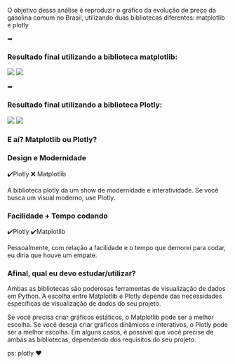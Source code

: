 O objetivo dessa análise é reproduzir o gráfico da evolução de preço da gasolina comum no Brasil, utilizando duas bibliotecas diferentes: matplotlib e plotly


➡ <h3>Resultado final utilizando a biblioteca matplotlib:</h3>

<img src="https://i.imgur.com/5x1a7Mq.png" />  


<img src="https://i.imgur.com/DwynTbk.png" />  


➡ <h3> Resultado final utilizando a biblioteca Plotly:</h3>

<img src="https://i.imgur.com/5cmgnrR.png" />  

<img src="https://i.imgur.com/RzRUtpY.png" />  


<h3>E aí? Matplotlib ou Plotly?</h3>

<h3>Design e Modernidade </h3>
 
✔️Plotly
❌ Matplotlib

A biblioteca plotly da um show de modernidade e interatividade. Se você busca um visual moderno, use Plotly.

<h3>Facilidade + Tempo codando </h3>
 
✔️Plotly
✔️Matplotlib

Pessoalmente, com relação a facilidade e o tempo que demorei para codar, eu diria que houve um empate. 

<h3>Afinal, qual eu devo estudar/utilizar? </h3>

Ambas as bibliotecas são poderosas ferramentas de visualização de dados em Python. 
A escolha entre Matplotlib e Plotly depende das necessidades específicas de visualização de dados do seu projeto.

Se você precisa criar gráficos estáticos, o Matplotlib pode ser a melhor escolha. 
Se você deseja criar gráficos dinâmicos e interativos, o Plotly pode ser a melhor escolha.
Em alguns casos, é possível que você precise de ambas as bibliotecas, dependendo dos requisitos do seu projeto.

ps: plotly ❤️
